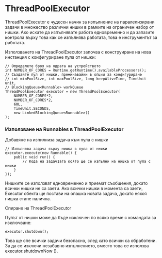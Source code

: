 # ThreadPoolExecutor

ThreadPoolExecutor е чудесен начин за изпълнение на паралелизирани задачи в множество различни нишки в рамките на ограничен набор от нишки. Ако искате да изпълнявате работа едновременно и да запазите контрола върху това как се изпълнява работата, това е инструментът за работата.

Използването на ThreadPoolExecutor започва с конструиране на нова инстанция с конфигуриране пула от нишки:

```
// Определете броя на ядрата на устройството 
int NUMBER_OF_CORES = Runtime.getRuntime().availableProcessors();
// Създайте пул от нишки, преминавайки в опции за конфигуриране 
// int minPoolSize, int maxPoolSize, long keepAliveTime, TimeUnit unit,
// BlockingQueue<Runnable> workQueue
ThreadPoolExecutor executor = new ThreadPoolExecutor(
    NUMBER_OF_CORES*2,
    NUMBER_OF_CORES*2,
    60L,
    TimeUnit.SECONDS,
    new LinkedBlockingQueue<Runnable>()
);
```

### Използване на Runnables в ThreadPoolExecutor

Добавяне на изпилниза задача към пула с нишки

```
// Изпълнява задача върху нишка в пула от нишки 
executor.execute(new Runnable() {
    public void run() {
        // Кода на задач1ата която ще се изпълни на нишка от пула с нишки
    }
});
```

Нишките се използват едновременно и приемат съобщения, докато всички нишки не са заети. Ако всички нишки в момента са заети, Executor обекта ще постави на опашка новата задача, докато някоя нишка стане налична.

Спиране на ThreadPoolExecutor

Пулът от нишки може да бъде изключен по всяко време с командата за изключване:

```
executor.shutdown();
```

Това ще спе всички задачи безопасно, след като всички са обработени. За да се изключи незабавно изпълнението, вместо това се използва executor.shutdownNow ().
